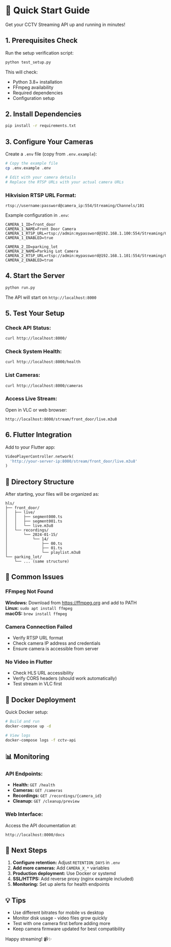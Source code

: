 # 🚀 Quick Start Guide

Get your CCTV Streaming API up and running in minutes!

## 1. Prerequisites Check

Run the setup verification script:
```bash
python test_setup.py
```

This will check:
- Python 3.8+ installation
- FFmpeg availability
- Required dependencies
- Configuration setup

## 2. Install Dependencies

```bash
pip install -r requirements.txt
```

## 3. Configure Your Cameras

Create a `.env` file (copy from `.env.example`):
```bash
# Copy the example file
cp .env.example .env

# Edit with your camera details
# Replace the RTSP URLs with your actual camera URLs
```

### Hikvision RTSP URL Format:
```
rtsp://username:password@camera_ip:554/Streaming/Channels/101
```

Example configuration in `.env`:
```env
CAMERA_1_ID=front_door
CAMERA_1_NAME=Front Door Camera
CAMERA_1_RTSP_URL=rtsp://admin:mypassword@192.168.1.100:554/Streaming/Channels/101
CAMERA_1_ENABLED=true

CAMERA_2_ID=parking_lot
CAMERA_2_NAME=Parking Lot Camera
CAMERA_2_RTSP_URL=rtsp://admin:mypassword@192.168.1.101:554/Streaming/Channels/101
CAMERA_2_ENABLED=true
```

## 4. Start the Server

```bash
python run.py
```

The API will start on `http://localhost:8000`

## 5. Test Your Setup

### Check API Status:
```bash
curl http://localhost:8000/
```

### Check System Health:
```bash
curl http://localhost:8000/health
```

### List Cameras:
```bash
curl http://localhost:8000/cameras
```

### Access Live Stream:
Open in VLC or web browser:
```
http://localhost:8000/stream/front_door/live.m3u8
```

## 6. Flutter Integration

Add to your Flutter app:
```dart
VideoPlayerController.network(
  'http://your-server-ip:8000/stream/front_door/live.m3u8'
)
```

## 📁 Directory Structure

After starting, your files will be organized as:
```
hls/
├── front_door/
│   ├── live/
│   │   ├── segment000.ts
│   │   ├── segment001.ts
│   │   └── live.m3u8
│   └── recordings/
│       └── 2024-01-15/
│           └── 14/
│               ├── 00.ts
│               ├── 01.ts
│               └── playlist.m3u8
└── parking_lot/
    └── ... (same structure)
```

## 🔧 Common Issues

### FFmpeg Not Found
**Windows:** Download from https://ffmpeg.org and add to PATH  
**Linux:** `sudo apt install ffmpeg`  
**macOS:** `brew install ffmpeg`

### Camera Connection Failed
- Verify RTSP URL format
- Check camera IP address and credentials
- Ensure camera is accessible from server

### No Video in Flutter
- Check HLS URL accessibility
- Verify CORS headers (should work automatically)
- Test stream in VLC first

## 🐳 Docker Deployment

Quick Docker setup:
```bash
# Build and run
docker-compose up -d

# View logs
docker-compose logs -f cctv-api
```

## 📊 Monitoring

### API Endpoints:
- **Health:** `GET /health`
- **Cameras:** `GET /cameras`
- **Recordings:** `GET /recordings/{camera_id}`
- **Cleanup:** `GET /cleanup/preview`

### Web Interface:
Access the API documentation at:
```
http://localhost:8000/docs
```

## 🔄 Next Steps

1. **Configure retention:** Adjust `RETENTION_DAYS` in `.env`
2. **Add more cameras:** Add `CAMERA_X_*` variables
3. **Production deployment:** Use Docker or systemd
4. **SSL/HTTPS:** Add reverse proxy (nginx example included)
5. **Monitoring:** Set up alerts for health endpoints

## 💡 Tips

- Use different bitrates for mobile vs desktop
- Monitor disk usage - video files grow quickly
- Test with one camera first before adding more
- Keep camera firmware updated for best compatibility

Happy streaming! 📹✨ 